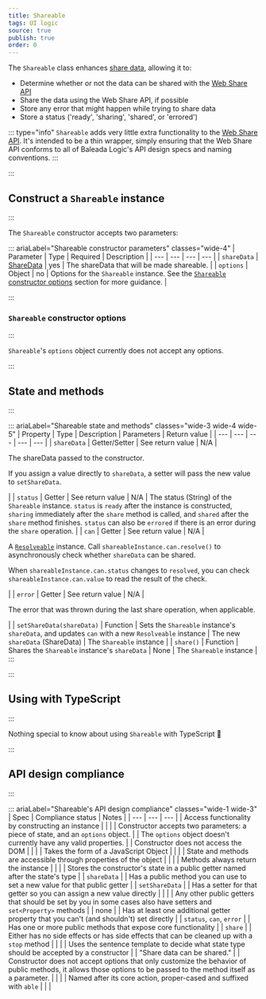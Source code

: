 ```yaml
---
title: Shareable
tags: UI logic
source: true
publish: true
order: 0
---
```



The `Shareable` class enhances [share data](https://developer.mozilla.org/en-US/docs/Web/API/Navigator/share#parameters), allowing it to:
- Determine whether or not the data can be shared with the [Web Share API](https://developer.mozilla.org/en-US/docs/Web/API/Web_Share_API)
- Share the data using the Web Share API, if possible
- Store any error that might happen while trying to share data
- Store a status ('ready', 'sharing', 'shared', or 'errored')


::: type="info"
`Shareable` adds very little extra functionality to the [Web Share API](https://developer.mozilla.org/en-US/docs/Web/API/Web_Share_API). It's intended to be a thin wrapper, simply ensuring that the Web Share API conforms to all of Baleada Logic's API design specs and naming conventions.
:::


:::
## Construct a `Shareable` instance
:::

The `Shareable` constructor accepts two parameters:

::: ariaLabel="Shareable constructor parameters" classes="wide-4"
| Parameter | Type | Required | Description |
| --- | --- | --- | --- |
| `shareData` | [ShareData](https://developer.mozilla.org/en-US/docs/Web/API/Navigator/share#parameters) | yes | The shareData that will be made shareable. |
| `options` | Object | no | Options for the `Shareable` instance. See the [`Shareable` constructor options](#Shareable-constructor-options) section for more guidance. |


:::
### `Shareable` constructor options
:::

`Shareable`'s `options` object currently does not accept any options.


:::
## State and methods
:::

::: ariaLabel="Shareable state and methods" classes="wide-3 wide-4 wide-5"
| Property | Type | Description | Parameters | Return value |
| --- | --- | --- | --- | --- |
| `shareData` | Getter/Setter | See return value | N/A | <p>The shareData passed to the constructor.</p><p>If you assign a value directly to `shareData`, a setter will pass the new value to `setShareData`.</p> |
| `status` | Getter | See return value | N/A | The status (String) of the `Shareable` instance. `status` is `ready` after the instance is constructed, `sharing` immediately after the `share` method is called, and `shared` after the `share` method finishes. `status` can also be `errored` if there is an error during the `share` operation. |
| `can` | Getter | See return value | N/A | <p>A [`Resolveable`](/docs/logic/classes/resolveable) instance. Call `shareableInstance.can.resolve()` to asynchronously check whether `shareData` can be shared.</p><p>When `shareableInstance.can.status` changes to `resolved`, you can check `shareableInstance.can.value` to read the result of the check.</p> |
| `error` | Getter | See return value | N/A | <p>The error that was thrown during the last share operation, when applicable.</p> |
| `setShareData(shareData)` | Function | Sets the `Shareable` instance's `shareData`, and updates `can` with a new `Resolveable` instance | The new `shareData` (ShareData) | The `Shareable` instance |
| `share()` | Function | Shares the `Shareable` instance's `shareData` | None | The `Shareable` instance |
:::


:::
## Using with TypeScript
:::

Nothing special to know about using `Shareable` with TypeScript 🚀


:::
## API design compliance
:::

::: ariaLabel="Shareable's API design compliance"  classes="wide-1 wide-3"
| Spec | Compliance status | Notes |
| --- | --- | --- |
| Access functionality by constructing an instance | <BrandApiDesignSpecCheckmark /> |  |
| Constructor accepts two parameters: a piece of state, and an `options` object. | <BrandApiDesignSpecCheckmark /> | The `options` object doesn't currently have any valid properties. |
| Constructor does not access the DOM | <BrandApiDesignSpecCheckmark /> |  |
| Takes the form of a JavaScript Object | <BrandApiDesignSpecCheckmark /> |  |
| State and methods are accessible through properties of the object | <BrandApiDesignSpecCheckmark /> |  |
| Methods always return the instance | <BrandApiDesignSpecCheckmark /> |  |
| Stores the constructor's state in a public getter named after the state's type | <BrandApiDesignSpecCheckmark /> | `shareData`  |
| Has a public method you can use to set a new value for that public getter | <BrandApiDesignSpecCheckmark /> | `setShareData` |
| Has a setter for that getter so you can assign a new value directly | <BrandApiDesignSpecCheckmark /> |  |
| Any other public getters that should be set by you in some cases also have setters and `set<Property>` methods | <BrandApiDesignSpecCheckmark /> | none |
| Has at least one additional getter property that you can't (and shouldn't) set directly | <BrandApiDesignSpecCheckmark /> | `status`, `can`, `error` |
| Has one or more public methods that expose core functionality | <BrandApiDesignSpecCheckmark /> | `share` |
| Either has no side effects or has side effects that can be cleaned up with a `stop` method | <BrandApiDesignSpecCheckmark /> |  |
| Uses the sentence template to decide what state type should be accepted by a constructor | <BrandApiDesignSpecCheckmark /> | "Share data can be shared." |
| Constructor does not accept options that only customize the behavior of public methods, it allows those options to be passed to the method itself as a parameter. | <BrandApiDesignSpecCheckmark /> | |
| Named after its core action, proper-cased and suffixed with `able` | <BrandApiDesignSpecCheckmark /> | |
